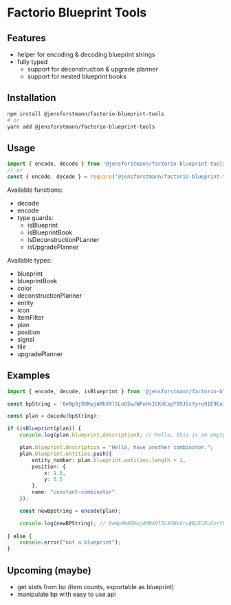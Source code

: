 # Factorio Blueprint Tools

## Features

- helper for encoding & decoding blueprint strings
- fully typed
    - support for deconstruction & upgrade planner
    - support for nested blueprint books

## Installation

```sh
npm install @jensforstmann/factorio-blueprint-tools
# or
yarn add @jensforstmann/factorio-blueprint-tools
```

## Usage

```typescript
import { encode, decode } from '@jensforstmann/factorio-blueprint-tools';
// or
const { encode, decode } = require('@jensforstmann/factorio-blueprint-tools');
```


Available functions:

- decode
- encode
- type guards:
    - isBlueprint
    - isBlueprintBook
    - isDeconstructionPLanner
    - isUpgradePlanner

Available types:
- blueprint
- blueprintBook
- color
- deconstructionPlanner
- entity
- icon
- itemFilter
- plan
- position
- signal
- tile
- upgradePlanner

## Examples

```typescript
import { encode, decode, isBlueprint } from '@jensforstmann/factorio-blueprint-tools';

const bpString = '0eNp9j90KwjAMhV9l5LoO5w/WPoHvICKdCxpY09JGcYy+u91E9EoIJCec85GM0PZ3DJFYwIzQYbpECkKewcAB+96rSm6UqlKWK3RBhuriOYllKYNria34WIMCmvZgjiMkurLtJ6AMAQuJBF1xsHWT+uQX3zzkkucOn2CafFKALCSEb9wshjPfXYuxGP6CFASf6P3BCIW3rLcKhrnnCT3fYn7+VvDAmObASjeb3X61W691o7XO+QX5HWGk';

const plan = decode(bpString);

if (isBlueprint(plan)) {
    console.log(plan.blueprint.description); // Hello, this is an empty constant combinator.

    plan.blueprint.description = "Hello, have another combinator.";
    plan.blueprint.entities.push({
        entity_number: plan.blueprint.entities.length + 1,
        position: {
            x: 1.5,
            y: 0.5
        },
        name: "constant-combinator"
    });

    const newBpString = encode(plan);

    console.log(newBPString); // 0eNp9kNEKwjAMRX9l5LkONxVrv8B/EJFuCxrY0tFm4hj9d7vtQUHwKQTuOdxkgqodsPfEAmaCBkPtqRdyDAbO2LZOZQ/7xMyykwf6rHZdRWzF+RwUUO04gLlMEOjOtp0dMvaYYBLsUoJtN29zTizL5sNDTDw3+AJTxKsCZCEhXHXLMt546Cr0KfBXpKB3gdbSEyTfNj8oGJcZo/qxlT9A8QX875yKLpeZr8cpeKIPi63Uxf54Ko+7nS601jG+AXGqduE=
    
} else {
    console.error("not a blueprint");
}
```
## Upcoming (maybe)

- get stats from bp (item counts, exportable as blueprint)
- manipulate bp with easy to use api
